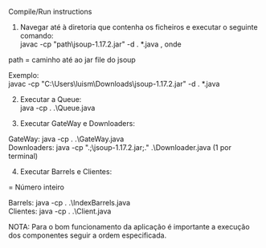 Compile/Run instructions <br>

1) Navegar até à diretoria que contenha os ficheiros e executar o seguinte comando: <br>
javac -cp "path\jsoup-1.17.2.jar" -d . *.java , onde <br>

path = caminho até ao jar file do jsoup<br>

Exemplo:<br>
javac -cp "C:\Users\luism\Downloads\jsoup-1.17.2.jar" -d . *.java <br>

2) Executar a Queue: <br>
java -cp . .\Queue.java <br>

3) Executar GateWay e Downloaders: <br>

GateWay: java -cp . .\GateWay.java <br>
Downloaders: java -cp ".;<path>\jsoup-1.17.2.jar;." .\Downloader.java  (1 por terminal) <br>

4) Executar Barrels e Clientes: <br>

<id> = Número inteiro 

Barrels: java -cp . .\IndexBarrels.java <id> <br>
Clientes: java -cp . .\Client.java <br>

NOTA: Para o bom funcionamento da aplicação é importante a execução dos componentes seguir a ordem especificada.

